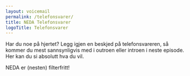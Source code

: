 ```yaml
---
layout: voicemail
permalink: /telefonsvarer/
title: NEDA Telefonsvarer
logoTitle: Telefonsvarer
---
```


Har du noe på hjertet? Legg igjen en beskjed på telefonsvareren, så kommer du mest sannsynligvis med i outroen eller introen i neste episode. Her kan du si absolutt hva du vil. 

NEDA er (nesten) filterfritt!